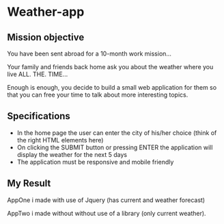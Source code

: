 # Weather-app

## Mission objective

You have been sent abroad for a 10-month work mission...

Your family and friends back home ask you about the weather where you live ALL. THE. TIME...

Enough is enough, you decide to build a small web application for them so that you can free your time to talk about more interesting topics.

## Specifications

* In the home page the user can enter the city of his/her choice (think of the right HTML elements here)
* On clicking the SUBMIT button or pressing ENTER the application will display the weather for the next 5 days
* The application must be responsive and mobile friendly

## My Result

AppOne i made with use of Jquery (has current and weather forecast)

AppTwo i made without without use of a library (only current weather).

